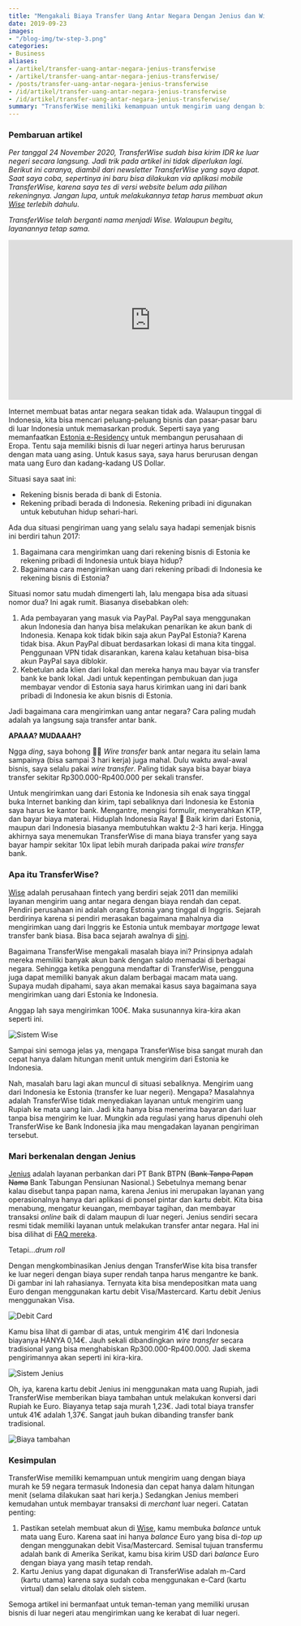 ```yaml
---
title: "Mengakali Biaya Transfer Uang Antar Negara Dengan Jenius dan Wise"
date: 2019-09-23
images:
- "/blog-img/tw-step-3.png"
categories:
- Business
aliases:
- /artikel/transfer-uang-antar-negara-jenius-transferwise
- /artikel/transfer-uang-antar-negara-jenius-transferwise/
- /posts/transfer-uang-antar-negara-jenius-transferwise
- /id/artikel/transfer-uang-antar-negara-jenius-transferwise
- /id/artikel/transfer-uang-antar-negara-jenius-transferwise/
summary: "TransferWise memiliki kemampuan untuk mengirim uang dengan biaya murah ke 59 negara termasuk Indonesia."
---
```


### Pembaruan artikel

*Per tanggal 24 November 2020, TransferWise sudah bisa kirim IDR ke luar negeri secara langsung. Jadi trik pada artikel ini tidak diperlukan lagi. Berikut ini caranya, diambil dari newsletter TransferWise yang saya dapat. Saat saya coba, sepertinya ini baru bisa dilakukan via aplikasi mobile TransferWise, karena saya tes di versi website belum ada pilihan rekeningnya. Jangan lupa, untuk melakukannya tetap harus membuat akun [Wise](https://wise.com/invite/u/asepp1) terlebih dahulu.*

*TransferWise telah berganti nama menjadi Wise. Walaupun begitu, layanannya tetap sama.*

<iframe width="560" height="315" src="https://www.youtube.com/embed/peL7AvJbroU" title="YouTube video player" frameborder="0" allow="accelerometer; autoplay; clipboard-write; encrypted-media; gyroscope; picture-in-picture" allowfullscreen></iframe>

Internet membuat batas antar negara seakan tidak ada. Walaupun tinggal di Indonesia, kita bisa mencari peluang-peluang bisnis dan pasar-pasar baru di luar Indonesia untuk memasarkan produk. Seperti saya yang memanfaatkan [Estonia e-Residency](/id/artikel/apa-itu-estonia-e-residency) untuk membangun perusahaan di Eropa. Tentu saja memiliki bisnis di luar negeri artinya harus berurusan dengan mata uang asing. Untuk kasus saya, saya harus berurusan dengan mata uang Euro dan kadang-kadang US Dollar.

Situasi saya saat ini:

- Rekening bisnis berada di bank di Estonia.
- Rekening pribadi berada di Indonesia. Rekening pribadi ini digunakan untuk kebutuhan hidup sehari-hari.

Ada dua situasi pengiriman uang yang selalu saya hadapi semenjak bisnis ini berdiri tahun 2017:

1. Bagaimana cara mengirimkan uang dari rekening bisnis di Estonia ke rekening pribadi di Indonesia untuk biaya hidup?
2. Bagaimana cara mengirimkan uang dari rekening pribadi di Indonesia ke rekening bisnis di Estonia?

Situasi nomor satu mudah dimengerti lah, lalu mengapa bisa ada situasi nomor dua? Ini agak rumit. Biasanya disebabkan oleh:

1. Ada pembayaran yang masuk via PayPal. PayPal saya menggunakan akun Indonesia dan hanya bisa melakukan penarikan ke akun bank di Indonesia. Kenapa kok tidak bikin saja akun PayPal Estonia? Karena tidak bisa. Akun PayPal dibuat berdasarkan lokasi di mana kita tinggal. Penggunaan VPN tidak disarankan, karena kalau ketahuan bisa-bisa akun PayPal saya diblokir.
2. Kebetulan ada klien dari lokal dan mereka hanya mau bayar via transfer bank ke bank lokal. Jadi untuk kepentingan pembukuan dan juga membayar vendor di Estonia saya harus kirimkan uang ini dari bank pribadi di Indonesia ke akun bisnis di Estonia.

Jadi bagaimana cara mengirimkan uang antar negara? Cara paling mudah adalah ya langsung saja transfer antar bank.

**APAAA? MUDAAAH?**

Ngga *ding*, saya bohong 🙈🙈 *Wire transfer* bank antar negara itu selain lama sampainya (bisa sampai 3 hari kerja) juga mahal. Dulu waktu awal-awal bisnis, saya selalu pakai *wire transfer*. Paling tidak saya bisa bayar biaya transfer sekitar Rp300.000-Rp400.000 per sekali transfer.

Untuk mengirimkan uang dari Estonia ke Indonesia sih enak saya tinggal buka Internet banking dan kirim, tapi sebaliknya dari Indonesia ke Estonia saya harus ke kantor bank. Mengantre, mengisi formulir, menyerahkan KTP, dan bayar biaya materai. Hiduplah Indonesia Raya! 🤗 Baik kirim dari Estonia, maupun dari Indonesia biasanya membutuhkan waktu 2-3 hari kerja. Hingga akhirnya saya menemukan TransferWise di mana biaya transfer yang saya bayar hampir sekitar 10x lipat lebih murah daripada pakai *wire transfer* bank.

### Apa itu TransferWise?

[Wise](https://wise.com/u/asepp1) adalah perusahaan fintech yang berdiri sejak 2011 dan memiliki layanan mengirim uang antar negara dengan biaya rendah dan cepat. Pendiri perusahaan ini adalah orang Estonia yang tinggal di Inggris. Sejarah berdirinya karena si pendiri merasakan bagaimana mahalnya dia mengirimkan uang dari Inggris ke Estonia untuk membayar *mortgage* lewat transfer bank biasa. Bisa baca sejarah awalnya di [sini](https://en.wikipedia.org/wiki/TransferWise).

Bagaimana TransferWise mengakali masalah biaya ini? Prinsipnya adalah mereka memiliki banyak akun bank dengan saldo memadai di berbagai negara. Sehingga ketika pengguna mendaftar di TransferWise, pengguna juga dapat memiliki banyak akun dalam berbagai macam mata uang. Supaya mudah dipahami, saya akan memakai kasus saya bagaimana saya mengirimkan uang dari Estonia ke Indonesia.

Anggap lah saya mengirimkan 100€. Maka susunannya kira-kira akan seperti ini.

![Sistem Wise](/blog-img/sistem-transferwise.jpg)

Sampai sini semoga jelas ya, mengapa TransferWise bisa sangat murah dan cepat hanya dalam hitungan menit untuk mengirim dari Estonia ke Indonesia.

Nah, masalah baru lagi akan muncul di situasi sebaliknya. Mengirim uang dari Indonesia ke Estonia (transfer ke luar negeri). Mengapa? Masalahnya adalah TransferWise tidak menyediakan layanan untuk mengirim uang Rupiah ke mata uang lain. Jadi kita hanya bisa menerima bayaran dari luar tanpa bisa mengirim ke luar. Mungkin ada regulasi yang harus dipenuhi oleh TransferWise ke Bank Indonesia jika mau mengadakan layanan pengiriman tersebut.

### Mari berkenalan dengan Jenius

[Jenius](https://www.jenius.com/) adalah layanan perbankan dari PT Bank BTPN (~~Bank Tanpa Papan Nama~~ Bank Tabungan Pensiunan Nasional.) Sebetulnya memang benar kalau disebut tanpa papan nama, karena Jenius ini merupakan layanan yang operasionalnya hanya dari aplikasi di ponsel pintar dan kartu debit. Kita bisa menabung, mengatur keuangan, membayar tagihan, dan membayar transaksi *online* baik di dalam maupun di luar negeri. Jenius sendiri secara resmi tidak memiliki layanan untuk melakukan transfer antar negara. Hal ini bisa dilihat di [FAQ mereka](https://www.jenius.com/faq/transfer).

Tetapi...*drum roll*

Dengan mengkombinasikan Jenius dengan TransferWise kita bisa transfer ke luar negeri dengan biaya super rendah tanpa harus mengantre ke bank. Di gambar ini lah rahasianya. Ternyata kita bisa mendepositkan mata uang Euro dengan menggunakan kartu debit Visa/Mastercard. Kartu debit Jenius menggunakan Visa.

![Debit Card](/blog-img/tw-step-2.png)

Kamu bisa lihat di gambar di atas, untuk mengirim 41€ dari Indonesia biayanya HANYA 0,14€. Jauh sekali dibandingkan *wire transfer* secara tradisional yang bisa menghabiskan Rp300.000-Rp400.000. Jadi skema pengirimannya akan seperti ini kira-kira.

![Sistem Jenius](/blog-img/sistem-jenius.jpg)

Oh, iya, karena kartu debit Jenius ini menggunakan mata uang Rupiah, jadi TransferWise memberikan biaya tambahan untuk melakukan konversi dari Rupiah ke Euro. Biayanya tetap saja murah 1,23€. Jadi total biaya transfer untuk 41€ adalah 1,37€. Sangat jauh bukan dibanding transfer bank tradisional.

![Biaya tambahan](/blog-img/tw-step-3.png)

### Kesimpulan

TransferWise memiliki kemampuan untuk mengirim uang dengan biaya murah ke 59 negara termasuk Indonesia dan cepat hanya dalam hitungan menit (selama dilakukan saat hari kerja.) Sedangkan Jenius memberi kemudahan untuk membayar transaksi di *merchant* luar negeri. Catatan penting:

1. Pastikan setelah membuat akun di [Wise](https://wise.com/invite/u/asepp1), kamu membuka *balance* untuk mata uang Euro. Karena saat ini hanya *balance* Euro yang bisa di-*top up* dengan menggunakan debit Visa/Mastercard. Semisal tujuan transfermu adalah bank di Amerika Serikat, kamu bisa kirim USD dari *balance* Euro dengan biaya yang masih tetap rendah.
2. Kartu Jenius yang dapat digunakan di TransferWise adalah m-Card (kartu utama) karena saya sudah coba menggunakan e-Card (kartu virtual) dan selalu ditolak oleh sistem.

Semoga artikel ini bermanfaat untuk teman-teman yang memiliki urusan bisnis di luar negeri atau mengirimkan uang ke kerabat di luar negeri.
